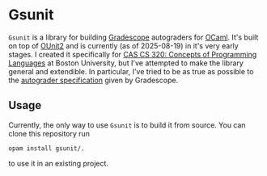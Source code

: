 # Gsunit

`Gsunit` is a library for building [Gradescope](https://www.gradescope.com) autograders for [OCaml](https://ocaml.org).
It's built on top of [OUnit2](https://github.com/gildor478/ounit) and is currently (as of 2025-08-19) in it's very early stages.
I created it specifically for [CAS CS 320: Concepts of Programming Languages](https://nmmull.github.io/CS320/landing/index.html) at Boston University, but I've attempted to make the library general and extendible.
In particular, I've tried to be as true as possible to the [autograder specification](https://gradescope-autograders.readthedocs.io/en/latest/specs/) given by Gradescope.

## Usage

Currently, the only way to use `Gsunit` is to build it from source.
You can clone this repository run
```
opam install gsunit/.
```
to use it in an existing project.
